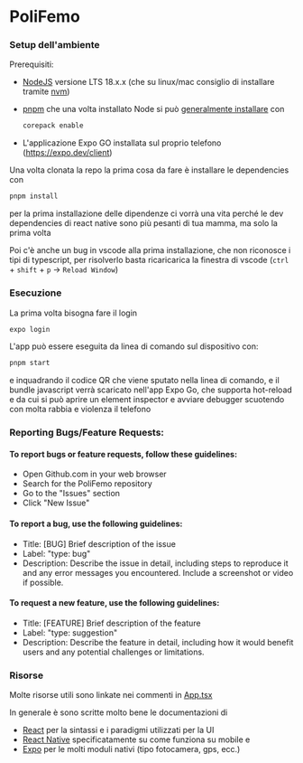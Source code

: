 # PoliFemo

### Setup dell'ambiente

Prerequisiti:

- [NodeJS](http://nodejs.org/) versione LTS 18.x.x (che su linux/mac consiglio di installare
  tramite [nvm](https://github.com/nvm-sh/nvm))
- [pnpm](https://pnpm.io/) che una volta installato Node si può [generalmente installare](https://pnpm.io/installation#using-corepack) con

  ```sh
  corepack enable
  ```

- L'applicazione Expo GO installata sul proprio telefono (https://expo.dev/client)

Una volta clonata la repo la prima cosa da fare è installare le dependencies con

```sh
pnpm install
```

per la prima installazione delle dipendenze ci vorrà una vita perché le dev dependencies di react native sono più
pesanti di tua mamma, ma solo la prima volta

Poi c'è anche un bug in vscode alla prima installazione, che non riconosce i tipi di typescript, per
risolverlo basta ricaricarica la finestra di vscode (`ctrl` + `shift` + `p` -> `Reload Window`)

### Esecuzione

La prima volta bisogna fare il login

```sh
expo login
```

L'app può essere eseguita da linea di comando sul dispositivo con:

```sh
pnpm start
```

e inquadrando il codice QR che viene sputato nella linea di comando, e il bundle javascript verrà
scaricato nell'app Expo Go, che supporta hot-reload e da cui si può aprire un element inspector e
avviare debugger scuotendo con molta rabbia e violenza il telefono

### Reporting Bugs/Feature Requests:

#### To report bugs or feature requests, follow these guidelines:

- Open Github.com in your web browser
- Search for the PoliFemo repository
- Go to the "Issues" section
- Click "New Issue"

#### To report a bug, use the following guidelines:

- Title: [BUG] Brief description of the issue
- Label: "type: bug"
- Description: Describe the issue in detail, including steps to reproduce it and any error messages you encountered. Include a screenshot or video if possible.

#### To request a new feature, use the following guidelines:

- Title: [FEATURE] Brief description of the feature
- Label: "type: suggestion"
- Description: Describe the feature in detail, including how it would benefit users and any potential challenges or limitations.

### Risorse

Molte risorse utili sono linkate nei commenti in [App.tsx](App.tsx)

In generale è sono scritte molto bene le documentazioni di

- [React](https://it.reactjs.org/docs/getting-started.html)
  per la sintassi e i paradigmi utilizzati per la UI
- [React Native](https://reactnative.dev/docs/getting-started)
  specificatamente su come funziona su mobile e
- [Expo](https://docs.expo.dev) per le molti moduli nativi
  (tipo fotocamera, gps, ecc.)

